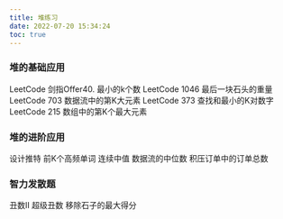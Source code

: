 ```yaml
---
title: 堆练习
date: 2022-07-20 15:34:24
toc: true
---
```


### 堆的基础应用
LeetCode 剑指Offer40. 最小的k个数
LeetCode 1046 最后一块石头的重量 
LeetCode 703 数据流中的第K大元素 
LeetCode 373 查找和最小的K对数字 
LeetCode 215 数组中的第K个最大元素

### 堆的进阶应用
设计推特 
前K个高频单词 
连续中值 
数据流的中位数 
积压订单中的订单总数

### 智力发散题
丑数II 
超级丑数 
移除石子的最大得分

